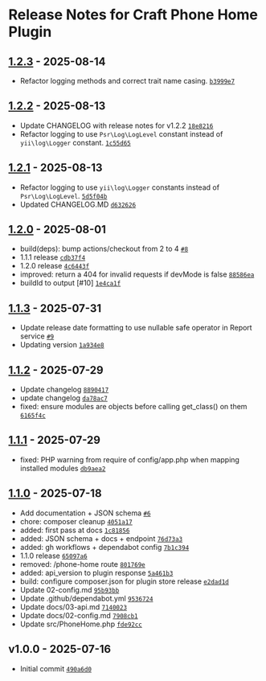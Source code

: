 # Release Notes for Craft Phone Home Plugin

## [1.2.3] - 2025-08-14

- Refactor logging methods and correct trait name casing. [`b3999e7`](https://github.com/zaengle/craft-phonehome/commit/b3999e7f228e607adec8e59faadb85b7c8a0ab99)

## [1.2.2] - 2025-08-13

- Update CHANGELOG with release notes for v1.2.2 [`18e8216`](https://github.com/zaengle/craft-phonehome/commit/18e8216b1543fa7543766f84bb851ccfdef86f8c)
- Refactor logging to use `Psr\Log\LogLevel` constant instead of `yii\log\Logger` constant. [`1c55d65`](https://github.com/zaengle/craft-phonehome/commit/1c55d652403c4ef27ec8b02b466da20295fa86ce)

## [1.2.1] - 2025-08-13

- Refactor logging to use `yii\log\Logger` constants instead of `Psr\Log\LogLevel`. [`5d5f04b`](https://github.com/zaengle/craft-phonehome/commit/5d5f04b62a92d0a549ff8e2f77fa0f48a2939273)
- Updated CHANGELOG.MD [`d632626`](https://github.com/zaengle/craft-phonehome/commit/d6326267db04a9017a98c8150b8dca51d3912628)

## [1.2.0] - 2025-08-01

- build(deps): bump actions/checkout from 2 to 4 [`#8`](https://github.com/zaengle/craft-phonehome/pull/8)
- 1.1.1 release [`cdb37f4`](https://github.com/zaengle/craft-phonehome/commit/cdb37f4815d6072b8b09e2f4bfe12a453b11c52d)
- 1.2.0 release [`4c6443f`](https://github.com/zaengle/craft-phonehome/commit/4c6443f5c5c0e0ccfedfc55daffddd99fa220e9a)
- improved: return a 404 for invalid requests if devMode is false [`88586ea`](https://github.com/zaengle/craft-phonehome/commit/88586ea54e39a151358d4a775f59bed1438050a5)
- buildId to output [#10] [`1e4ca1f`](https://github.com/zaengle/craft-phonehome/commit/1e4ca1f86eff43e7552780ae51e98b2419671011)

## [1.1.3] - 2025-07-31

- Update release date formatting to use nullable safe operator in Report service [`#9`](https://github.com/zaengle/craft-phonehome/pull/9)
- Updating version [`1a934e8`](https://github.com/zaengle/craft-phonehome/commit/1a934e834a0ca922ed052982508bcc96230f8ba2)

## [1.1.2] - 2025-07-29

- Update changelog [`8890417`](https://github.com/zaengle/craft-phonehome/commit/8890417ae5baaca23882595de8e3ea0b7948d7c3)
- update changelog [`da78ac7`](https://github.com/zaengle/craft-phonehome/commit/da78ac792ef3870fe4439d301cc17735cbb0d905)
- fixed: ensure modules are objects before calling get_class() on them [`6165f4c`](https://github.com/zaengle/craft-phonehome/commit/6165f4cbe9269d8baee4a0197f52204a2dc6e26f)

## [1.1.1] - 2025-07-29

- fixed: PHP warning from require of config/app.php when mapping installed modules [`db9aea2`](https://github.com/zaengle/craft-phonehome/commit/db9aea239c4fec3398a0535cc09dd358be827930)

## [1.1.0] - 2025-07-18

- Add documentation + JSON schema [`#6`](https://github.com/zaengle/craft-phonehome/pull/6)
- chore: composer cleanup [`4051a17`](https://github.com/zaengle/craft-phonehome/commit/4051a172ad5a54746f4412daa71c910e2f17c0fe)
- added: first pass at docs [`1c81856`](https://github.com/zaengle/craft-phonehome/commit/1c81856e3062a97759168ce9c38f9bbc22d31d69)
- added: JSON schema + docs + endpoint [`76d73a3`](https://github.com/zaengle/craft-phonehome/commit/76d73a3eb8356c73ac6bf95da86ee444dd39dae4)
- added: gh workflows + dependabot config [`7b1c394`](https://github.com/zaengle/craft-phonehome/commit/7b1c39435afef3d0b81cbb6219ef9c8c9f768a08)
- 1.1.0 release [`65097a6`](https://github.com/zaengle/craft-phonehome/commit/65097a6c79dd7d09edbf3246a555c01cc49c067f)
- removed: /phone-home route [`801769e`](https://github.com/zaengle/craft-phonehome/commit/801769e0f48aed2c94f4ad4711550ef093d11819)
- added: api_version to plugin response [`5a461b3`](https://github.com/zaengle/craft-phonehome/commit/5a461b3554d6359d99bd3285125a192d0f40acde)
- build: configure composer.json for plugin store release [`e2dad1d`](https://github.com/zaengle/craft-phonehome/commit/e2dad1db202a49d7815b2989a69f8e95a8a9f51a)
- Update 02-config.md [`95b93bb`](https://github.com/zaengle/craft-phonehome/commit/95b93bb463303085910251b4f55455bbc47438cd)
- Update .github/dependabot.yml [`9536724`](https://github.com/zaengle/craft-phonehome/commit/953672483d81baf4dd6feb80d67792ea9b122f11)
- Update docs/03-api.md [`7140023`](https://github.com/zaengle/craft-phonehome/commit/71400233174721d933c5cfd913e04db46aac4439)
- Update docs/02-config.md [`7908cb1`](https://github.com/zaengle/craft-phonehome/commit/7908cb18008b5c228c6936fc257752e98e9baacb)
- Update src/PhoneHome.php [`fde92cc`](https://github.com/zaengle/craft-phonehome/commit/fde92ccce1205ac5feba790fad55224cedc55151)

## v1.0.0 - 2025-07-16

- Initial commit [`490a6d0`](https://github.com/zaengle/craft-phonehome/commit/490a6d0b08758d148f64d2c90720a057d590316b)

[1.2.3]: https://github.com/zaengle/craft-phonehome/compare/1.2.2...1.2.3
[1.2.2]: https://github.com/zaengle/craft-phonehome/compare/1.2.1...1.2.2
[1.2.1]: https://github.com/zaengle/craft-phonehome/compare/1.2.0...1.2.1
[1.2.0]: https://github.com/zaengle/craft-phonehome/compare/1.1.3...1.2.0
[1.1.3]: https://github.com/zaengle/craft-phonehome/compare/1.1.2...1.1.3
[1.1.2]: https://github.com/zaengle/craft-phonehome/compare/1.1.1...1.1.2
[1.1.1]: https://github.com/zaengle/craft-phonehome/compare/1.1.0...1.1.1
[1.1.0]: https://github.com/zaengle/craft-phonehome/compare/v1.0.0...1.1.0
